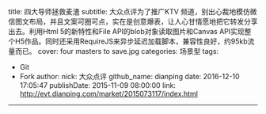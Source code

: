 title: 四大导师拯救麦渣
subtitle: 大众点评为了推广KTV 频道，别出心裁地模仿微信图文布局，并且文案可圈可点，实在是创意爆表，让人心甘情愿地把它转发分享出去。利用Html 5的新特性和File API的blob对象读取图片和Canvas API实现整个H5作品。同时还采用RequireJS来异步延迟加载脚本，兼容性良好，约95kb流量而已。
cover: four masters to save.jpg
categories: 场景型
tags:
  - Git
  - Fork
author:
  nick: 大众点评
  github_name: dianping
date: 2016-12-10 17:05:47
publishDate: 2015-11-09 08:00:00
link: http://evt.dianping.com/market/2015073117/index.html
---
